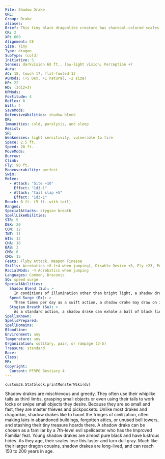```yaml
---
File: Shadow Drake
URL: 
Group: Drake
aliases: 
Brief: This tiny black dragonlike creature has charcoal-colored scales and shadowy wings.
CR: 2
XP: 600
Alignment: CE
Size: Tiny
Type: dragon
SubType: (cold)
Initiative: 5
Senses: darkvision 60 ft., low-light vision; Perception +7
Aura: 
AC: 18, touch 17, flat-footed 13
ACMods: (+5 Dex, +1 natural, +2 size)
HP: 22
HD: (3d12+3)
HPMods: 
Fortitude: 4
Reflex: 8
Will: 4
SaveMods: 
DefensiveAbilities: shadow blend
DR: 
Immunities: cold, paralysis, and sleep
Resist: 
SR: 
Weaknesses: light sensitivity, vulnerable to fire
Space: 2.5 ft.
Speed: 20 ft.
MoveMods: 
Burrow: 
Climb: 
Fly: 90 ft.
Maneuverability: perfect
Swim: 
Melee: 
  - Attack: "bite +10"
    Effect: "1d3-1"
  - Attack: "tail slap +5"
    Effect: "1d3-1"
Reach: 0 ft. (5 ft. with tail)
Ranged: 
SpecialAttacks: stygian breath
SpellLikeAbilities: 
STR: 9
DEX: 20
CON: 12
INT: 11
WIS: 12
CHA: 16
BAB: 3
CMB: 6
CMD: 15
Feats: Flyby Attack, Weapon Finesse
Skills: Acrobatics +8 (+4 when jumping), Disable Device +8, Fly +23, Perception +7, Sleight of Hand +8, Stealth +19
RacialMods: -4 Acrobatics when jumping
Languages: Common, Draconic
SQ: speed surge
SpecialAbilities:
  Shadow Blend (Su): >
    In conditions of illumination other than bright light, a shadow drake disappears into the shadows, giving it concealment (20% miss chance). It can resume or suspend this ability as a free action.
  Speed Surge (Ex): >
    Three times per day as a swift action, a shadow drake may draw on its draconic heritage for a boost of strength and speed to take an additional move action in that round.
  Stygian Breath (Su): >
    As a standard action, a shadow drake can exhale a ball of black liquid that explodes into a cloud of frigid black mist. This attack has a range of 60 feet and deals 2d6 points of cold damage (Reflex DC 12 half) to all creatures within a 5-foot-radius spread. The mist snuffs out light sources in the area effect, extinguishing nonmagical light sources and dispelling light spells of 1st level or lower. Once a shadow drake has used its stygian breath, it cannot do so again for 1d6 rounds. The save DC is Constitution-based.
SpellsKnown: 
SpellsPrepared: 
SpellDomains: 
Bloodline: 
Environment: any
Temperature: any
Organization: solitary, pair, or rampage (3-5)
Treasure: standard
Race: 
Class: 
MR: 
Copyright:
  Content: PFRPG Bestiary 4
---
```

```dataviewjs
customJS.Statblock.printMonsterWiki(dv)
```
Shadow drakes are mischievous and greedy. They often use their whiplike tails as third limbs, grasping small objects or even using their tails to work locks or swipe small objects they desire. Because they are so small and fast, they are master thieves and pickpockets. Unlike most drakes and dragonkin, shadow drakes like to haunt the fringes of civilization, often making lairs in abandoned buildings, forgotten attics, or unused bell towers, and stashing their tiny treasure hoards there. A shadow drake can be chosen as a familiar by a 7th-level evil spellcaster who has the Improved Familiar feat. Young shadow drakes are almost pure black and have lustrous hides. As they age, their scales lose this luster and turn dull gray. Much like their larger dragon cousins, shadow drakes are long-lived, and can reach 150 to 200 years in age.
